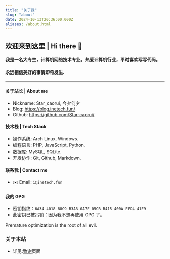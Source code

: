 ```yaml
---
title: "关于我"
slug: "about"
date: 2024-10-13T20:36:00.000Z
aliases: /about.html
---
```


## 欢迎来到这里 |  Hi there 👋
#### 我是一名大专生，计算机网络技术专业。热爱计算机行业，平时喜欢写写代码。
#### 永远相信美好的事情即将发生.
----

#### 关于站长 | About me
  - Nickname: Star_caorui, 今夕何夕
  - Blog: https://blog.inetech.fun/
  - Github: https://github.com/Star-caorui/

#### 技术栈 | Tech Stack
  - 操作系统: Arch Linux, Windows.
  - 编程语言: PHP, JavaScript, Python.
  - 数据库: MySQL, SQLite.
  - 开发协作: Git, Github, Markdown.

#### 联系我 | Contact me
  - ✉️ Email: `i@inetech.fun`

#### 我的 GPG
  - 密钥指纹：`6A34 4018 88C9 B3A3 0A7F 05CB B415 400A EED4 41E9`
  - 此密钥已被吊销：因为我不想再使用 GPG 了。

Premature optimization is the root of all evil.

### 关于本站
  - 详见:[致谢][1]页面


  [1]: https://blog.inetech.fun/thanks.html
